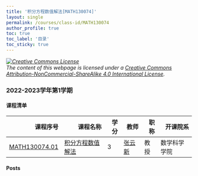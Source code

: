 ```yaml
---
title: '积分方程数值解法[MATH130074]'
layout: single
permalink: /courses/class-id/MATH130074
author_profile: true
toc: true
toc_label: '目录'
toc_sticky: true
---
```



<div class='notice--warning'>
	<p><i><a rel='license' href='http://creativecommons.org/licenses/by-nc-sa/4.0/'><img alt='Creative Commons License' style='border-width:0' src='https://i.creativecommons.org/l/by-nc-sa/4.0/88x31.png' /></a><br /> The content of this webpage is licensed under a <a rel='license' href='http://creativecommons.org/licenses/by-nc-sa/4.0/'>Creative Commons Attribution-NonCommercial-ShareAlike 4.0 International License</a>.</i></p>
</div>

### 2022-2023学年第1学期


#### 课程清单

<div style='text-align: center;' id='MATH130074_2223F'> <table id='MATH130074_2223F_table'>
  <thead>
    <tr style="text-align: right;">
      <th>课程序号</th>
      <th>课程名称</th>
      <th>学分</th>
      <th>教师</th>
      <th>职称</th>
      <th>开课院系</th>
    </tr>
  </thead>
  <tbody>
    <tr>
      <td><a href='https://fdu-math.github.io/courses/class-id/MATH130074-01'>MATH130074.01</a></td>
      <td><a href='https://fdu-math.github.io/courses/MATH130074'>积分方程数值解法</a></td>
      <td>3</td>
      <td><a href='https://fdu-math.github.io/teachers/张云新'>张云新</a></td>
      <td>教授</td>
      <td>数学科学学院</td>
    </tr>
  </tbody>
</table></div>

#### Posts

